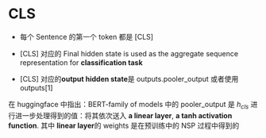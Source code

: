# CLS

- 每个 Sentence 的第一个 token 都是 [CLS]

- [CLS] 对应的 Final hidden state is used as the aggregate sequence representation for **classification task**

- [CLS] 对应的**output hidden state**是 outputs.pooler_output 或者使用 outputs[1]

在 huggingface 中指出：BERT-family of models 中的 pooler_output 是 $h_{cls}$ 进行进一步处理得到的值：将其依次送入 **a linear layer**, **a tanh activation function**. 其中 **linear layer**的 weights 是在预训练中的 NSP 过程中得到的